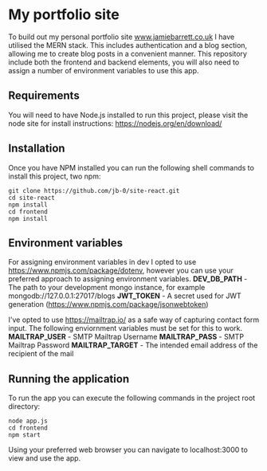 # My portfolio site

To build out my personal portfolio site www.jamiebarrett.co.uk I have utilised the MERN stack. This
includes authentication and a blog section, allowing me to create blog posts in a convenient manner.
This repository include both the frontend and backend elements, you will also need to assign a number
of environment variables to use this app.

## Requirements
You will need to have Node.js installed to run this project, please visit the node site for install
instructions: https://nodejs.org/en/download/

## Installation
Once you have NPM installed you can run the following shell commands to install this project, two
npm:
```
git clone https://github.com/jb-0/site-react.git
cd site-react
npm install
cd frontend
npm install
```

## Environment variables
For assigning environment variables in dev I opted to use https://www.npmjs.com/package/dotenv,
however you can use your preferred approach to assigning environment variables.
**DEV_DB_PATH** - The path to your development mongo instance, for example mongodb://127.0.0.1:27017/blogs
**JWT_TOKEN** - A secret used for JWT generation (https://www.npmjs.com/package/jsonwebtoken)

I've opted to use https://mailtrap.io/ as a safe way of capturing contact form input. The following
enviornment variables must be set for this to work.
**MAILTRAP_USER** - SMTP Mailtrap Username
**MAILTRAP_PASS** - SMTP Mailtrap Password
**MAILTRAP_TARGET** - The intended email address of the recipient of the mail

## Running the application
To run the app you can execute the following commands in the project root directory:
```
node app.js
cd frontend
npm start

```

Using your preferred web browser you can navigate to localhost:3000 to view and use the app.

